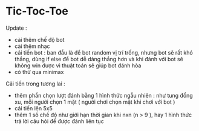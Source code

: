 # Tic-Toc-Toe


Update :
- cài thêm chế độ bot  
- cài thêm nhạc  
- cải tiến bot : ban đầu là để bot random vị trí trống, nhưng bot sẽ rất khó thắng, dùng if else để bot dễ dàng thắng hơn và khi đánh với bot sẽ không win được vì thuật toán sẽ giúp bot đánh hòa  
- có thử qua minimax  


Cải tiến trong tương lai :
- thêm phần chọn lượt đánh bằng 1 hình thức ngẫu nhiên : như tung đồng xu, mỗi người chọn 1 mặt ( người chơi chọn mặt khi chơi với bot )
- cải tiến lên 5x5
- thêm 1 số chế độ như giới hạn thời gian khi nxn (n > 9 ), hay 1 hình thức trả lời câu hỏi để được đánh liên tục 
